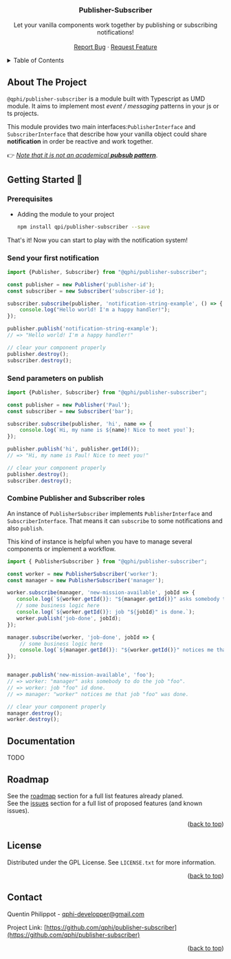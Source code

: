 <br />
<div align="center">
<h3 align="center">Publisher-Subscriber</h3>

  <p align="center">
      Let your vanilla components work together by publishing or subscribing notifications!
    <br />
    <br />
    <a href="https://github.com/qphi/publisher-subscriber/issues">Report Bug</a>
    ·
    <a href="https://github.com/qphi/publisher-subscriber/issues">Request Feature</a>
  </p>
</div>



<!-- TABLE OF CONTENTS -->
<details>
  <summary>Table of Contents</summary>
  <ol>
    <li>
      <a href="#about-the-project">About The Project</a>
    </li>
    <li>
      <a href="#getting-started">Getting Started</a>
      <ul>
        <li><a href="#prerequisites">Prerequisites</a></li>
        <li><a href="#send-your-first-notification">Send your first notification</a></li>
        <li><a href="#send-parameters-on-publish">Send parameters on publish</a></li>
        <li><a href="#combine-publisher-and-subscriber-roles">Combine Publisher and Subscriber roles</a></li>
      </ul>
    </li>
    <li><a href="#documentation">Documentation</a></li>
    <li><a href="#license">License</a></li>
    <li><a href="#contact">Contact</a></li>
  </ol>
</details>



<!-- ABOUT THE PROJECT -->
## About The Project

```@qphi/publisher-subscriber``` is a module built with Typescript as UMD module. It aims to implement most *event / messaging* patterns in your js or ts projects.

This module provides two main interfaces:``PublisherInterface`` and ``SubscriberInterface`` that describe how your vanilla object could share **notification** in order be reactive and work together.

👉 <i><u>Note that it is not an academical **pubsub pattern**</u></i>.


<!-- GETTING STARTED -->
## Getting Started 🚀

### Prerequisites

* Adding the module to your project 
  ```sh
  npm install qpi/publisher-subscriber --save
  ```

That's it! Now you can start to play with the notification system!

### Send your first notification

```js
import {Publisher, Subscriber} from "@qphi/publisher-subscriber";

const publisher = new Publisher('publisher-id');
const subscriber = new Subscriber('subscriber-id');

subscriber.subscribe(publisher, 'notification-string-example', () => {
    console.log("Hello world! I'm a happy handler!");
});

publisher.publish('notification-string-example');
// => "Hello world! I'm a happy handler!"

// clear your component properly
publisher.destroy();
subscriber.destroy();
```


### Send parameters on publish 

```js
import {Publisher, Subscriber} from "@qphi/publisher-subscriber";

const publisher = new Publisher('Paul');
const subscriber = new Subscriber('bar');

subscriber.subscribe(publisher, 'hi', name => {
    console.log(`Hi, my name is ${name}! Nice to meet you!`);
});

publisher.publish('hi', publisher.getId());
// => "Hi, my name is Paul! Nice to meet you!"

// clear your component properly
publisher.destroy();
subscriber.destroy();
```

### Combine Publisher and Subscriber roles 

An instance of ``PublisherSubscriber`` implements ``PublisherInterface`` and ``SubscriberInterface``. That means it can ``subscribe`` to some notifications and also ``publish``.

This kind of instance is helpful when you have to manage several components or implement a workflow.
```js
import { PublisherSubscriber } from "@qphi/publisher-subscriber";

const worker = new PublisherSubscriber('worker');
const manager = new PublisherSubscriber('manager');

worker.subscribe(manager, 'new-mission-available', jobId => {
   console.log(`${worker.getId()}: "${manager.getId()}" asks somebody to do the job "${jobId}".`);
   // some business logic here
   console.log(`${worker.getId()}: job "${jobId}" is done.`);
   worker.publish('job-done', jobId); 
});

manager.subscribe(worker, 'job-done', jobId => {
    // some business logic here
    console.log(`${manager.getId()}: "${worker.getId()}" notices me that job "${jobId}" was done.`);
});


manager.publish('new-mission-available', 'foo');
// => worker: "manager" asks somebody to do the job "foo".
// => worker: job "foo" id done.
// => manager: "worker" notices me that job "foo" was done.

// clear your component properly
manager.destroy();
worker.destroy();
```
<!-- DOCUMENTAION -->
## Documentation

TODO 

<!-- ROADMAP -->
## Roadmap


See the [roadmap](https://github.com/qphi/publisher-subscriber/projects) section for a full list features already planed.<br>
See the [issues](https://github.com/qphi/publisher-subscriber/issues) section for a full list of proposed features (and known issues).

<p align="right">(<a href="#top">back to top</a>)</p>



<!-- LICENSE -->
## License

Distributed under the GPL License. See `LICENSE.txt` for more information.

<p align="right">(<a href="#top">back to top</a>)</p>

<!-- CONTACT -->
## Contact

Quentin Philippot - qphi-developper@gmail.com

Project Link: [https://github.com/qphi/publisher-subscriber](https://github.com/qphi/publisher-subscriber)

<p align="right">(<a href="#top">back to top</a>)</p>